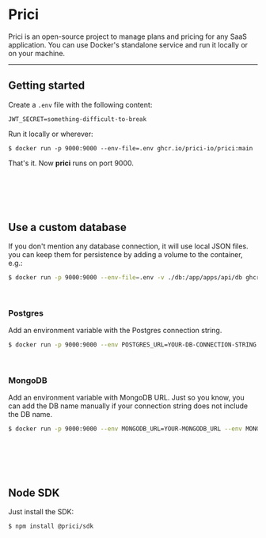 # Prici

Prici is an open-source project to manage plans and pricing for any SaaS application.
You can use Docker's standalone service and run it locally or on your machine.

-------
## Getting started

Create a `.env` file with the following content:
```dotenv
JWT_SECRET=something-difficult-to-break
```

Run it locally or wherever:
```shell
$ docker run -p 9000:9000 --env-file=.env ghcr.io/prici-io/prici:main
```

That's it. Now **prici** runs on port 9000.

</br></br>
-------
## Use a custom database

If you don't mention any database connection, it will use local JSON files.
you can keep them for persistence by adding a volume to the container, e.g.:

```sh
$ docker run -p 9000:9000 --env-file=.env -v ./db:/app/apps/api/db ghcr.io/prici-io/prici:main
```
</br>

### Postgres

Add an environment variable with the Postgres connection string.

```sh
$ docker run -p 9000:9000 --env POSTGRES_URL=YOUR-DB-CONNECTION-STRING ghcr.io/prici-io/prici:main
```
</br>

### MongoDB

Add an environment variable with MongoDB URL.
Just so you know, you can add the DB name manually if your connection string does not include the DB name.

```sh
$ docker run -p 9000:9000 --env MONGODB_URL=YOUR-MONGODB_URL --env MONGODB_DB_NAME=YOUR_DB_NAME_OPTIONAL ghcr.io/prici-io/prici:main
```
</br></br>
-------
## Node SDK

Just install the SDK:
```sh
$ npm install @prici/sdk
```

